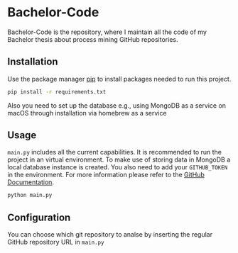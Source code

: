 # Bachelor-Code

Bachelor-Code is the repository, where I maintain all the code of my Bachelor thesis about process mining GitHub repositories.
## Installation

Use the package manager [pip](https://pip.pypa.io/en/stable/) to install packages needed to run this project. 

```bash
pip install -r requirements.txt
```
Also you need to set up the database e.g., using MongoDB as a service on macOS through installation via homebrew as a service

## Usage

```main.py``` includes all the current capabilities. It is recommended to run the project in an virtual environment. To make use of storing data in MongoDB a local database instance is created. You also need to add your ```GITHUB_TOKEN``` in the environment. For more information please refer to the [GitHub Documentation](https://docs.github.com/en/rest/using-the-rest-api/getting-started-with-the-rest-api?apiVersion=2022-11-28).

```bash
python main.py
```

## Configuration
You can choose which git repository to analse by inserting the regular GitHub repository URL in ```main.py```

